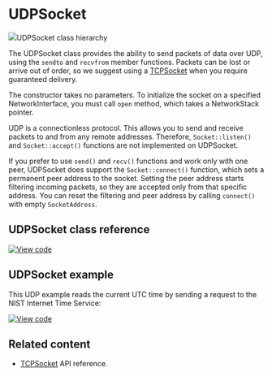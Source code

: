 # UDPSocket

<span class="images">![](https://os.mbed.com/docs/mbed-os/development/mbed-os-api-doxy/class_u_d_p_socket.png)<span>UDPSocket class hierarchy</span></span>

The UDPSocket class provides the ability to send packets of data over UDP, using the `sendto` and `recvfrom` member functions. Packets can be lost or arrive out of order, so we suggest using a [TCPSocket](../apis/tcpsocket.html) when you require guaranteed delivery.

The constructor takes no parameters. To initialize the socket on a specified NetworkInterface, you must call `open` method, which takes a NetworkStack pointer.

UDP is a connectionless protocol. This allows you to send and receive packets to and from any remote addresses. Therefore, `Socket::listen()` and `Socket::accept()` functions are not implemented on UDPSocket.

If you prefer to use `send()` and `recv()` functions and work only with one peer, UDPSocket does support the `Socket::connect()` function, which sets a permanent peer address to the socket. Setting the peer address starts filtering incoming packets, so they are accepted only from that specific address. You can reset the filtering and peer address by calling `connect()` with empty `SocketAddress`.

## UDPSocket class reference

[![View code](https://www.mbed.com/embed/?type=library)](https://os.mbed.com/docs/mbed-os/development/mbed-os-api-doxy/class_u_d_p_socket.html)

## UDPSocket example

This UDP example reads the current UTC time by sending a request to the NIST Internet Time Service:

[![View code](https://www.mbed.com/embed/?url=https://github.com/ARMmbed/mbed-os-snippet-UDPSocket)](https://github.com/ARMmbed/mbed-os-snippet-UDPSocket/blob/master/main.cpp)

## Related content

- [TCPSocket](tcpsocket.html) API reference.
